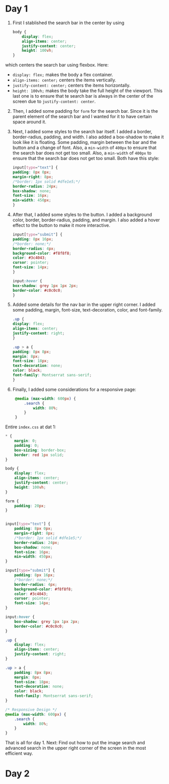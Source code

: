 # Day 1

1. First I stablished the search bar in the center by using
    ```css
    body {
        display: flex;
        align-items: center;
        justify-content: center;
        height: 100vh;
    }
    ```

which centers the search bar using flexbox. Here:
* `display: flex;` makes the body a flex container.
* `align-items: center;` centers the items vertically.
* `justify-content: center;` centers the items horizontally.
* `height: 100vh;` makes the body take the full height of the viewport.
This last one is to ensure that te search bar is always in the center of the screen due to `justify-content: center`. 

2. Then, I added some padding for `form` for the search bar. Since it is the parent element of the search bar and I wanted for it to have certain space around it.
    
3. Next, I added some styles to the search bar itself. I added a border, border-radius, padding, and width. I also added a box-shadow to make it look like it is floating. Some padding, margin between the bar and the button and a change of font. Also, a `min-width` of `400px` to ensure that the search bar does not get too small.
    Also, a `min-width` of `400px` to ensure that the search bar does not get too small.
    Both have this style:
    ```css
    input[type="text"] {
    padding: 8px 0px;
    margin-right: 8px;
    /*border: 1px solid #dfe1e5;*/
    border-radius: 24px;
    box-shadow: none;
    font-size: 16px;
    min-width: 450px;
   }
   ```
4. After that, I added some styles to the button. I added a background color, border, border-radius, padding, and margin. I also added a hover effect to the button to make it more interactive.
    ```css
    input[type="submit"] {
    padding: 8px 16px;
    /*border: none;*/
    border-radius: 4px;
    background-color: #f8f8f8;
    color: #3c4043;
    cursor: pointer;
    font-size: 14px;
    }
    
    input:hover {
    box-shadow: grey 1px 1px 2px;
    border-color: #c0c0c0;
    }
   ```
5. Added some details for the nav bar in the upper right corner. I added some padding, margin, font-size, text-decoration, color, and font-family.
    ```css
    .up {
    display: flex;
    align-items: center;
    justify-content: right;
    }

    .up > a {
    padding: 8px 8px;
    margin: 8px;
    font-size: 18px;
    text-decoration: none;
    color: black;
    font-family: Montserrat sans-serif;
    }
    ```
   
6. Finally, I added some considerations for a responsive page:
   ```css
    @media (max-width: 600px) {
        .search {
            width: 80%;
        }
    }
   ```

Entire `index.css` at dat 1:
```css
* {
    margin: 0;
    padding: 0;
    box-sizing: border-box;
    border: red 1px solid;
}

body {
    display: flex;
    align-items: center;
    justify-content: center;
    height: 100vh;
}

form {
    padding: 20px;
}


input[type="text"] {
    padding: 8px 0px;
    margin-right: 8px;
    /*border: 1px solid #dfe1e5;*/
    border-radius: 24px;
    box-shadow: none;
    font-size: 16px;
    min-width: 450px;
}

input[type="submit"] {
    padding: 8px 16px;
    /*border: none;*/
    border-radius: 4px;
    background-color: #f8f8f8;
    color: #3c4043;
    cursor: pointer;
    font-size: 14px;
}

input:hover {
    box-shadow: grey 1px 1px 2px;
    border-color: #c0c0c0;
}

.up {
    display: flex;
    align-items: center;
    justify-content: right;
}

.up > a {
    padding: 8px 8px;
    margin: 8px;
    font-size: 18px;
    text-decoration: none;
    color: black;
    font-family: Montserrat sans-serif;
}

/* Responsive Design */
@media (max-width: 600px) {
    .search {
        width: 80%;
    }
}
```

That is all for day 1.
Next: Find out how to put the image search and advanced search in the upper right corner of the screen in the most efficient way.

# Day 2
